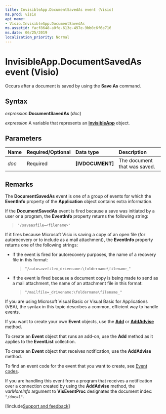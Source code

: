 ```yaml
---
title: InvisibleApp.DocumentSavedAs event (Visio)
ms.prod: visio
api_name:
- Visio.InvisibleApp.DocumentSavedAs
ms.assetid: facf8648-a0fe-613e-497e-9bb0c6f6e716
ms.date: 06/25/2019
localization_priority: Normal
---
```



# InvisibleApp.DocumentSavedAs event (Visio)

Occurs after a document is saved by using the **Save As** command.


## Syntax

_expression_.**DocumentSavedAs** (_doc_)

_expression_ A variable that represents an **[InvisibleApp](Visio.InvisibleApp.md)** object.


## Parameters

|Name|Required/Optional|Data type|Description|
|:-----|:-----|:-----|:-----|
| _doc_|Required| **[IVDOCUMENT]**|The document that was saved.|

## Remarks

The **DocumentSavedAs** event is one of a group of events for which the **EventInfo** property of the **Application** object contains extra information.

If the **DocumentSavedAs** event is fired because a save was initiated by a user or a program, the **EventInfo** property returns the following string:

> `"/saveasfile=<filename>"`

If it fires because Microsoft Visio is saving a copy of an open file (for autorecovery or to include as a mail attachment), the **EventInfo** property returns one of the following strings:

- If the event is fired for autorecovery purposes, the name of a recovery file in this format: 

  > `"/autosavefile=_drivename:\foldername\filename_"`
    
- If the event is fired because a document copy is being made to send as a mail attachment, the name of an attachment file in this format: 

  > `"/mailfile=_drivename:\foldername\filename_"`
    

If you are using Microsoft Visual Basic or Visual Basic for Applications (VBA), the syntax in this topic describes a common, efficient way to handle events.

If you want to create your own **Event** objects, use the **[Add](visio.eventlist.add.md)** or **[AddAdvise](visio.eventlist.addadvise.md)** method. 

To create an **Event** object that runs an add-on, use the **Add** method as it applies to the **EventList** collection. 

To create an **Event** object that receives notification, use the **AddAdvise** method. 

To find an event code for the event that you want to create, see [Event codes](../visio/Concepts/event-codesvisio.md).

If you are handling this event from a program that receives a notification over a connection created by using the **AddAdvise** method, the _varMoreInfo_ argument to **VisEventProc** designates the document index: `"/doc=1"`.

[!include[Support and feedback](~/includes/feedback-boilerplate.md)]